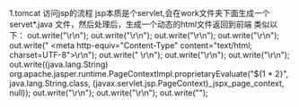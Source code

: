 1.tomcat 访问jsp的流程
  jsp本质是个servlet,会在work文件夹下面生成一个servet*.java 文件，然后处理后，生成一个动态的html文件返回到前端
  类似以下：
    out.write("\r\n");
        out.write("<!DOCTYPE html PUBLIC \"-//W3C//DTD HTML 4.01 Transitional//EN\" \"http://www.w3.org/TR/html4/loose.dtd\">\r\n");
        out.write("<html>\r\n");
        out.write("<head>\r\n");
        out.write("    <meta http-equiv=\"Content-Type\" content=\"text/html; charset=UTF-8\">\r\n");
        out.write("    <title>Insert title here</title>\r\n");
        out.write("</head>\r\n");
        out.write("<body>\r\n");
        out.write((java.lang.String) org.apache.jasper.runtime.PageContextImpl.proprietaryEvaluate("${1 * 2}", java.lang.String.class, (javax.servlet.jsp.PageContext)_jspx_page_context, null));
        out.write("\r\n");
        out.write("</body>\r\n");
        out.write("</html>");
 
